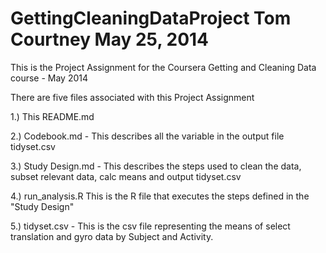 GettingCleaningDataProject
Tom Courtney
May 25, 2014
==========================

This is the Project Assignment for the Coursera Getting and Cleaning Data course - May 2014

There are five files associated with this Project Assignment

1.) This README.md

2.) Codebook.md - This describes all the variable in the output file tidyset.csv

3.) Study Design.md - This describes the steps used to clean the data, subset relevant data, calc means and output tidyset.csv

4.) run_analysis.R This is the R file that executes the steps defined in the "Study Design"

5.) tidyset.csv - This is the csv file representing the means of select translation and gyro data by Subject and Activity. 






